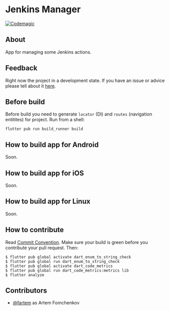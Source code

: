 # Jenkins Manager

[![Codemagic](https://api.codemagic.io/apps/60927ef51061817f02ea203f/60927ef51061817f02ea203e/status_badge.svg)](https://codemagic.io/apps/60927ef51061817f02ea203f/60927ef51061817f02ea203e/latest_build)

## About

App for managing some Jenkins actions.

## Feedback

Right now the project in a development state. If you have an issue or advice please tell about it [here](https://github.com/fartem/jenkins-manager/issues).

## Before build

Before build you need to generate `locator` (DI) and `routes` (navigation entitites) for project. Run from a shell:

```shell
flutter pub run build_runner build
```

## How to build app for Android

Soon.

## How to build app for iOS

Soon.

## How to build app for Linux

Soon.

## How to contribute

Read [Commit Convention](https://github.com/fartem/repository-rules/blob/master/commit-convention/COMMIT_CONVENTION.md). Make sure your build is green before you contribute your pull request. Then:

```shell
$ flutter pub global activate dart_enum_to_string_check
$ flutter pub global run dart_enum_to_string_check
$ flutter pub global activate dart_code_metrics
$ flutter pub global run dart_code_metrics:metrics lib
$ flutter analyze
```

## Contributors

- [@fartem](https://github.com/fartem) as Artem Fomchenkov
